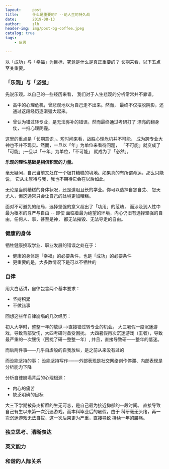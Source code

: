 ```yaml
---
layout:     post
title:      什么是重要的? --论人生的持久战
date:       2019-08-13
author:     zlh
header-img: img/post-bg-coffee.jpeg
catalog: true
tags:
    - 反思

---
```


以「成功」与「幸福」为目标，究竟是什么是真正重要的？
长期来看，以下五点至关重要。

### 「乐观」与「坚强」
先说乐观。以自己的一些经历来看， 我们对于人生悲观的分析常常并不靠谱。

- 高中的心理危机，曾悲观地以为自己走不出来。然而，
最终不仅摆脱阴影，还通过这段经历逐渐强大起来。

- 曾认为错过转专业，是无法弥补的错误。然而最终通过考研打了
漂亮的翻身仗，一扫心理阴霾。

这里的重点是「长期意识」。短时间来看，战胜心理危机并不可能，
成为跨专业大神也不并不现实。然而，一旦以「年」为单位来看待问题，
「不可能」就变成了「可能」;一旦以「十年」为单位，「不可能」
就成为了「必然」。

**乐观的理性基础是相信积累的力量。**

毫无疑问，自己当前又处在一个极其糟糕的境地。如果真的有所谓命运，那么只能说，
它从未厚待与我，我也不期待它会在以后如此。

无论是当前糟糕的身体状况，还是道阻且长的学业。你可以选择自怨自艾、
怨天尤人，但这通常只会让自己的处境更加糟糕。

面对不可避免的结局，选择坚强的意义超出了「功用」的范畴，
而涉及到人性中最为根本的尊严与自由 -- 即使
面临着最为绝望的环境，内心仍旧有选择坚强的自由，任何人、事，甚至是神，
都无法摧毁、无法夺走的自由。


### 健康的身体
牺牲健康换取学业、职业发展的错误之处在于：

- 健康的身体是「幸福」的必要条件，也是「成功」的必要条件
- 更重要的是，大多数情况下是可以不牺牲的


### 自律
用大白话讲，自律包含两个基本要求：

- 坚持积累
- 不做错事

回想这些年自律崩塌的几次经历：

初入大学时，整整一年的放纵——>直接错过转专业的机会。
大三暑假一度沉迷游戏，导致背部受伤，大四考研时备受困扰。
大四暑假再次沉迷游戏（王者），导致最严重的一次腰伤（困扰了研一整整一年）,
并且，直接导致研一一整年的低迷。

而后两件事——几乎自虐般的自我放纵，是之前从来没有过的

而没能坚持的事：
没能坚持写作-——外部表现是社交网络创作停滞、内部表现是分析能力下降


分析自律崩塌背后的心理根源：

- 内心的痛苦
- 缺乏明确的目标

大三下学期被鼻炎折麽的生无可恋，是自己最为接近抑郁的一段时间。
直接导致自己有生以来第一次沉迷游戏。而本科毕业后的暑假，由于
科研毫无头绪，再一次沉迷游戏无法自拔，这一次后果更为严重，直接导致
持续一年的腰痛。





### 独立思考、清晰表达

### 英文能力

### 和谐的人际关系



